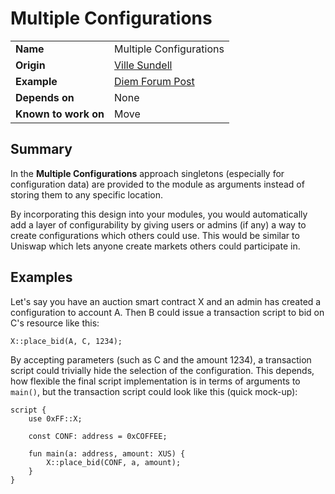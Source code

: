 # Multiple Configurations

|||
|-|-|
| **Name** | Multiple Configurations |
| **Origin** | [Ville Sundell](https://github.com/villesundell) |
| **Example** | [Diem Forum Post](https://web.archive.org/web/20211130211815/https://community.diem.com/t/multiple-configurations-approach-a-possible-design-pattern/3485) |
| **Depends on** | None |
| **Known to work on** | Move |

## Summary

In the **Multiple Configurations** approach singletons (especially for configuration data) are provided to the module as arguments instead of storing them to any specific location. 

By incorporating this design into your modules, you would automatically add a layer of configurability by giving users or admins (if any) a way to create configurations which others could use. This would be similar to Uniswap which lets anyone create markets others could participate in.

## Examples

Let's say you have an auction smart contract X and an admin has created a configuration to account A. Then B could issue a transaction script to bid on C's resource like this:

```move
X::place_bid(A, C, 1234);
```

By accepting parameters (such as C and the amount 1234), a transaction script could trivially hide the selection of the configuration. This depends, how flexible the final script implementation is in terms of arguments to `main()`, but the transaction script could look like this (quick mock-up):

```move
script {
    use 0xFF::X;

    const CONF: address = 0xCOFFEE;

    fun main(a: address, amount: XUS) {
        X::place_bid(CONF, a, amount);
    }
}
```
